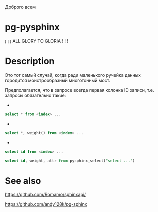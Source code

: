 Доброго всем

# pg-pysphinx

¡ ¡ ¡ ALL GLORY TO GLORIA ! ! !

# Description

Это тот самый случай, когда ради маленького ручейка данных городится монстрообразный многотонный мост.

Предполагается, что в запросе всегда первая колонка ID записи, т.е. запросы обязательно такие:

*
```sql
select * from <index> ...
```
*
```sql
select *, weight() from <index> ...
```
*
```sql
select id from <index> ...
```

```sql 
select id, weight, attr from pysphinx_select("select ...")
```

# See also

https://github.com/Romamo/sphinxapi/

https://github.com/andy128k/pg-sphinx
